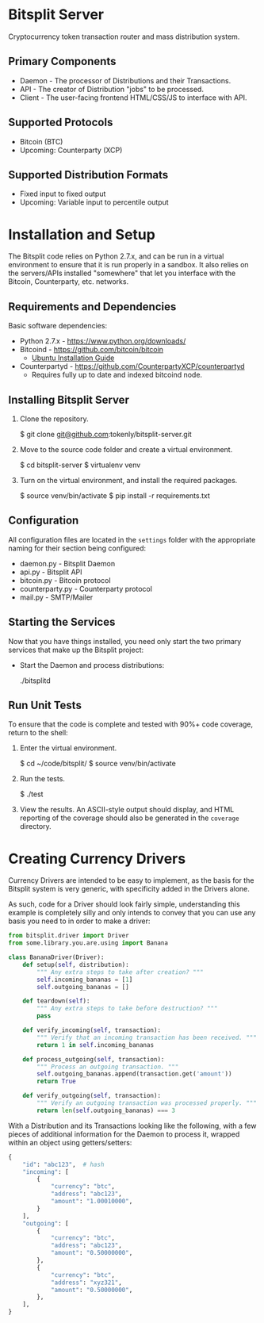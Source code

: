 Bitsplit Server
===============
Cryptocurrency token transaction router and mass distribution system.

Primary Components
------------------
* Daemon - The processor of Distributions and their Transactions.
* API - The creator of Distribution "jobs" to be processed.
* Client - The user-facing frontend HTML/CSS/JS to interface with API.

Supported Protocols
-------------------
* Bitcoin (BTC)
* Upcoming: Counterparty (XCP)

Supported Distribution Formats
------------------------------
* Fixed input to fixed output
* Upcoming: Variable input to percentile output


Installation and Setup
======================
The Bitsplit code relies on Python 2.7.x, and can be run in a virtual
environment to ensure that it is run properly in a sandbox.  It also
relies on the servers/APIs installed "somewhere" that let you interface
with the Bitcoin, Counterparty, etc. networks.

Requirements and Dependencies
-----------------------------
Basic software dependencies:

* Python 2.7.x - https://www.python.org/downloads/
* Bitcoind - https://github.com/bitcoin/bitcoin
    * [Ubuntu Installation Guide](http://virtuedev.com/bitcoin/guide-to-compile-install-bitcoind-on-ubuntu-12-04-using-virtualbox/)
* Counterpartyd - https://github.com/CounterpartyXCP/counterpartyd
    * Requires fully up to date and indexed bitcoind node.

Installing Bitsplit Server
--------------------------
1. Clone the repository.

    $ git clone git@github.com:tokenly/bitsplit-server.git

2. Move to the source code folder and create a virtual environment.

    $ cd bitsplit-server
    $ virtualenv venv

3. Turn on the virtual environment, and install the required packages.

    $ source venv/bin/activate
    $ pip install -r requirements.txt

Configuration
-------------
All configuration files are located in the `settings` folder with the
appropriate naming for their section being configured:

* daemon.py - Bitsplit Daemon
* api.py - Bitsplit API
* bitcoin.py - Bitcoin protocol
* counterparty.py - Counterparty protocol
* mail.py - SMTP/Mailer

Starting the Services
---------------------
Now that you have things installed, you need only start the two primary
services that make up the Bitsplit project:

* Start the Daemon and process distributions:

    ./bitsplitd

Run Unit Tests
--------------
To ensure that the code is complete and tested with 90%+ code coverage,
return to the shell:

1. Enter the virtual environment.

    $ cd ~/code/bitsplit/
    $ source venv/bin/activate

2. Run the tests.

    $ ./test

3. View the results.  An ASCII-style output should display, and HTML
   reporting of the coverage should also be generated in the `coverage`
   directory.


Creating Currency Drivers
=========================
Currency Drivers are intended to be easy to implement, as the basis for
the Bitsplit system is very generic, with specificity added in the
Drivers alone.

As such, code for a Driver should look fairly simple, understanding this
example is completely silly and only intends to convey that you can use
any basis you need to in order to make a driver:

```python
from bitsplit.driver import Driver
from some.library.you.are.using import Banana

class BananaDriver(Driver):
    def setup(self, distribution):
        """ Any extra steps to take after creation? """
        self.incoming_bananas = [1]
        self.outgoing_bananas = []

    def teardown(self):
        """ Any extra steps to take before destruction? """
        pass

    def verify_incoming(self, transaction):
        """ Verify that an incoming transaction has been received. """
        return 1 in self.incoming_bananas

    def process_outgoing(self, transaction):
        """ Process an outgoing transaction. """
        self.outgoing_bananas.append(transaction.get('amount'))
        return True

    def verify_outgoing(self, transaction):
        """ Verify an outgoing transaction was processed properly. """
        return len(self.outgoing_bananas) === 3
```

With a Distribution and its Transactions looking like the following,
with a few pieces of additional information for the Daemon to process
it, wrapped within an object using getters/setters:

```python
{
    "id": "abc123",  # hash
    "incoming": [
        {
            "currency": "btc",
            "address": "abc123",
            "amount": "1.00010000",
        }
    ],
    "outgoing": [
        {
            "currency": "btc",
            "address": "abc123",
            "amount": "0.50000000",
        },
        {
            "currency": "btc",
            "address": "xyz321",
            "amount": "0.50000000",
        },
    ],
}
```
